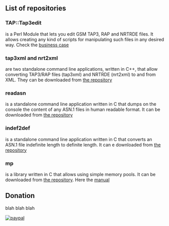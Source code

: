 ## List of repositories

### TAP::Tap3edit

is a Perl Module that lets you edit GSM TAP3, RAP and NRTRDE files. It allows creating any kind of scripts for manipulating such files in any desired way. Check the [business case](TAP3-Tap3edit.html)

### tap3xml and nrt2xml

are two standalone command line applications, written in C++, that allow converting TAP3/RAP files (tap3xml) and NRTRDE (nrt2xml) to and from XML. They can be downloaded from [the repository](https://github.com/tap3edit/tap3xml)

### readasn

is a standalone command line application written in C that dumps on the console the content of any ASN.1 files in human readable format. It can be downloaded from [the repository](https://github.com/tap3edit/readasn)

### indef2def

is a standalone command line application written in C that converts an ASN.1 file indefinite length to definite length. It can e downloaded from [the repository](https://github.com/tap3edit/indef2def)

### mp

is a library written in C that allows using simple memory pools. It can be downloaded from [the repository](https://github.com/tap3edit/mp). Here the [manual](https://tap3edit.github.io/mp/MANUAL.html)

## Donation

blah blah blah

[![paypal](https://www.paypal.com/en_US/i/btn/btn_donateCC_LG.gif)](https://www.paypal.com/cgi-bin/webscr?cmd=_s-xclick&hosted_button_id=Q85DQR4V8LNAN)
